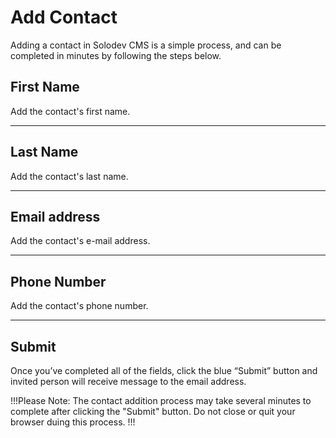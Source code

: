 # Add Contact

Adding a contact in Solodev CMS is a simple process, and can be completed in minutes by following the steps below.

## First Name

Add the contact's first name.

---

## Last Name

Add the contact's last name.

---

## Email address

Add the contact's e-mail address.

---

## Phone Number

Add the contact's phone number.

---

## Submit

Once you’ve completed all of the fields, click the blue “Submit” button and invited person will receive message to the email address.

!!!Please Note:
The contact addition process may take several minutes to complete after clicking the "Submit" button. Do not close or quit your browser duing this process.
!!!